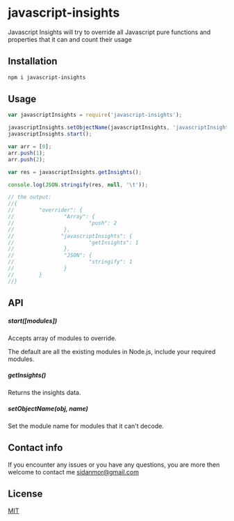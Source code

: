 # javascript-insights
Javascript Insights will try to override all Javascript pure functions and properties that it can and count their usage

## Installation
``` sh
npm i javascript-insights
```

## Usage
```js
var javascriptInsights = require('javascript-insights');

javascriptInsights.setObjectName(javascriptInsights, 'javascriptInsights');
javascriptInsights.start();

var arr = [0];
arr.push(1);
arr.push(2);

var res = javascriptInsights.getInsights();

console.log(JSON.stringify(res, null, '\t'));

// the output:
//{
//        "overrider": {
//                "Array": {
//                        "push": 2
//                },
//               "javascriptInsights": {
//                        "getInsights": 1
//                },
//                "JSON": {
//                        "stringify": 1
//                }
//        }
//}

```

## API

##### start([modules])

Accepts array of modules to override.

The default are all the existing modules in Node.js, include your required modules.

##### getInsights()

Returns the insights data.

##### setObjectName(obj, name)

Set the module name for modules that it can't decode.

## Contact info

If you encounter any issues or you have any questions, you are more then welcome to contact me sidanmor@gmail.com

## License

[MIT](https://opensource.org/licenses/MIT)

<!-- badge URLs -->
[npm-url]: https://npmjs.org/package/input
[npm-image]: https://img.shields.io/npm/v/input.svg?style=flat-square

[depstat-url]: https://david-dm.org/callumlocke/input
[depstat-image]: https://img.shields.io/david/callumlocke/input.svg?style=flat-square

[devdepstat-url]: https://david-dm.org/callumlocke/input#info=devDependencies
[devdepstat-image]: https://img.shields.io/david/dev/callumlocke/input.svg?style=flat-square&label=devDeps
